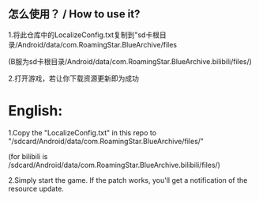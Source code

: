 ## 怎么使用？ / How to use it?

1.将此仓库中的LocalizeConfig.txt复制到"sd卡根目录/Android/data/com.RoamingStar.BlueArchive/files

(B服为sd卡根目录/Android/data/com.RoamingStar.BlueArchive.bilibili/files/)

2.打开游戏，若让你下载资源更新即为成功


# English:

1.Copy the "LocalizeConfig.txt" in this repo to "/sdcard/Android/data/com.RoamingStar.BlueArchive/files/"

(for bilibili is /sdcard/Android/data/com.RoamingStar.BlueArchive.bilibili/files/)

2.Simply start the game. If the patch works, you'll get a notification of the resource update.

